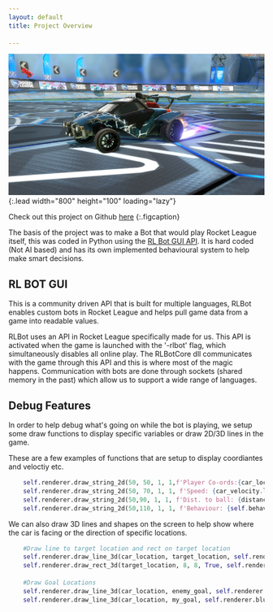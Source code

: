 ```yaml
---
layout: default
title: Project Overview

---
```


![RLBOT](/Images/rlbot.JPG){:.lead width="800" height="100" loading="lazy"}


Check out this project on Github [here](https://github.com/callumdevlin/RL-Bot)
{:.figcaption}


The basis of the project was to make a Bot that would play Rocket League itself, this was coded in Python using the [RL Bot GUI API](https://rlbot.org). It is hard coded (Not AI based) and has its own implemented behavioural system to help make smart decisions.

## RL BOT GUI
This is a community driven API that is built for multiple languages, RLBot enables custom bots in Rocket League and helps pull game data from a game into readable values. 

RLBot uses an API in Rocket League specifically made for us. This API is activated when the game is launched with the '-rlbot' flag, which simultaneously disables all online play. The RLBotCore dll communicates with the game through this API and this is where most of the magic happens. Communication with bots are done through sockets (shared memory in the past) which allow us to support a wide range of languages.


## Debug Features

In order to help debug what's going on while the bot is playing, we setup some draw functions to display specific variables or draw 2D/3D lines in the game.

These are a few examples of functions that are setup to display coordiantes and veloctiy etc.
~~~python
    self.renderer.draw_string_2d(50, 50, 1, 1,f'Player Co-ords:{car_location}', self.renderer.white())
    self.renderer.draw_string_2d(50, 70, 1, 1, f'Speed: {car_velocity.length():.1f}', self.renderer.white())
    self.renderer.draw_string_2d(50,90, 1, 1, f'Dist. to ball: {distance_to_ball:.1f}', self.renderer.white())
    self.renderer.draw_string_2d(50,110, 1, 1, f'Behaviour: {self.behaviour}', self.renderer.white())
~~~

We can also draw 3D lines and shapes on the screen to help show where the car is facing or the direction of specific locations.
~~~python
    #Draw line to target location and rect on target location
    self.renderer.draw_line_3d(car_location, target_location, self.renderer.white())
    self.renderer.draw_rect_3d(target_location, 8, 8, True, self.renderer.cyan(), centered=True)

    #Draw Goal Locations
    self.renderer.draw_line_3d(car_location, enemy_goal, self.renderer.orange())
    self.renderer.draw_line_3d(car_location, my_goal, self.renderer.blue())
~~~
